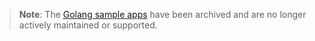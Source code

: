 > **Note**: The [Golang sample apps](https://github.com/okta/samples-golang) have been archived and are no longer actively maintained or supported.
